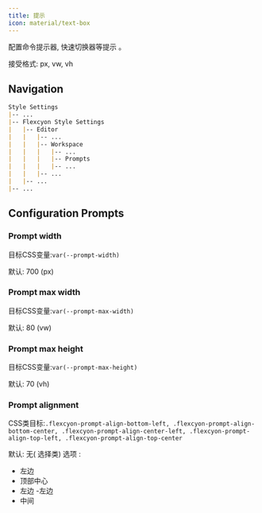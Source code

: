 ```yaml
---
title: 提示
icon: material/text-box 
---
```


配置命令提示器, 快速切换器等提示 。

接受格式: px, vw, vh

## Navigation
```md
Style Settings
|-- ...
|-- Flexcyon Style Settings
|   |-- Editor
|   |   |-- ...
|   |   |-- Workspace
|   |   |   |-- ...
|   |   |   |-- Prompts
|   |   |   |-- ...
|   |   |-- ...
|   |-- ...
|-- ...
```

## Configuration Prompts

### Prompt width
目标CSS变量:`var(--prompt-width)`

默认: 700 (px)

### Prompt max width
目标CSS变量:`var(--prompt-max-width)`

默认: 80 (vw)

### Prompt max height
目标CSS变量:`var(--prompt-max-height)`

默认: 70 (vh)

### Prompt alignment
CSS类目标:`.flexcyon-prompt-align-bottom-left, .flexcyon-prompt-align-bottom-center, .flexcyon-prompt-align-center-left, .flexcyon-prompt-align-top-left, .flexcyon-prompt-align-top-center`

默认: 无( 选择类)
选项 :
- 左边
- 顶部中心
- 左边
-左边
- 中间